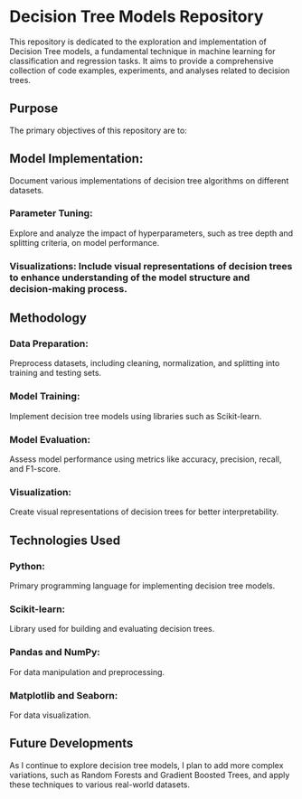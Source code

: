 # Decision Tree Models Repository
This repository is dedicated to the exploration and implementation of Decision Tree models, a fundamental technique in machine learning for classification and regression tasks. It aims to provide a comprehensive collection of code examples, experiments, and analyses related to decision trees.

## Purpose
The primary objectives of this repository are to:

## Model Implementation:
Document various implementations of decision tree algorithms on different datasets.
### Parameter Tuning:
Explore and analyze the impact of hyperparameters, such as tree depth and splitting criteria, on model performance.
### Visualizations: Include visual representations of decision trees to enhance understanding of the model structure and decision-making process.
## Methodology
### Data Preparation:
Preprocess datasets, including cleaning, normalization, and splitting into training and testing sets.
### Model Training:
Implement decision tree models using libraries such as Scikit-learn.
### Model Evaluation:
Assess model performance using metrics like accuracy, precision, recall, and F1-score.
### Visualization:
Create visual representations of decision trees for better interpretability.
## Technologies Used
### Python:
Primary programming language for implementing decision tree models.
### Scikit-learn:
Library used for building and evaluating decision trees.
### Pandas and NumPy:
For data manipulation and preprocessing.
### Matplotlib and Seaborn:
For data visualization.
## Future Developments
As I continue to explore decision tree models, I plan to add more complex variations, such as Random Forests and Gradient Boosted Trees, and apply these techniques to various real-world datasets.
